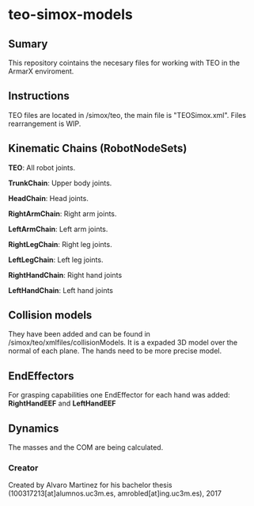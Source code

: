 # teo-simox-models

## Sumary

This repository cointains the necesary files for working with TEO in the ArmarX enviroment. 

## Instructions

TEO files are located in /simox/teo, the main file is "TEOSimox.xml". Files rearrangement is WIP.

## Kinematic Chains (RobotNodeSets)

**TEO**: All robot joints.

**TrunkChain**: Upper body joints.

**HeadChain**: Head joints.

**RightArmChain**: Right arm joints.

**LeftArmChain**: Left arm joints.

**RightLegChain**: Right leg joints.

**LeftLegChain**: Left leg joints.

**RightHandChain**: Right hand joints

**LeftHandChain**: Left hand joints

## Collision models

They have been added and can be found in /simox/teo/xmlfiles/collisionModels. It is a expaded 3D model over the normal of each plane. The hands need to be more precise model.

## EndEffectors

For grasping capabilities one EndEffector for each hand was added: **RightHandEEF** and **LeftHandEEF**

## Dynamics

The masses and the COM are being calculated.

### Creator

Created by Alvaro Martinez for his bachelor thesis (100317213[at]alumnos.uc3m.es, amrobled[at]ing.uc3m.es), 2017
